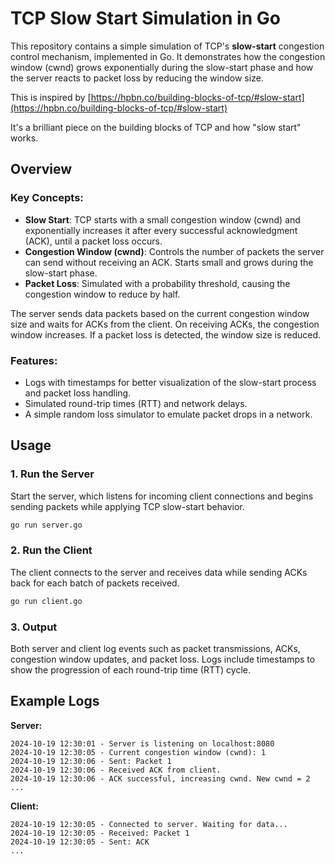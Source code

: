 # TCP Slow Start Simulation in Go

This repository contains a simple simulation of TCP's **slow-start** congestion control mechanism, implemented in Go. It demonstrates how the congestion window (cwnd) grows exponentially during the slow-start phase and how the server reacts to packet loss by reducing the window size.

This is inspired by [https://hpbn.co/building-blocks-of-tcp/#slow-start](https://hpbn.co/building-blocks-of-tcp/#slow-start)

It's a brilliant piece on the building blocks of TCP and how "slow start" works.

## Overview

### Key Concepts:
- **Slow Start**: TCP starts with a small congestion window (cwnd) and exponentially increases it after every successful acknowledgment (ACK), until a packet loss occurs.
- **Congestion Window (cwnd)**: Controls the number of packets the server can send without receiving an ACK. Starts small and grows during the slow-start phase.
- **Packet Loss**: Simulated with a probability threshold, causing the congestion window to reduce by half.

The server sends data packets based on the current congestion window size and waits for ACKs from the client. On receiving ACKs, the congestion window increases. If a packet loss is detected, the window size is reduced.

### Features:
- Logs with timestamps for better visualization of the slow-start process and packet loss handling.
- Simulated round-trip times (RTT) and network delays.
- A simple random loss simulator to emulate packet drops in a network.

## Usage

### 1. Run the Server
Start the server, which listens for incoming client connections and begins sending packets while applying TCP slow-start behavior.

```bash
go run server.go
```

### 2. Run the Client
The client connects to the server and receives data while sending ACKs back for each batch of packets received.

```bash
go run client.go
```

### 3. Output
Both server and client log events such as packet transmissions, ACKs, congestion window updates, and packet loss. Logs include timestamps to show the progression of each round-trip time (RTT) cycle.

## Example Logs

**Server:**
```
2024-10-19 12:30:01 - Server is listening on localhost:8080
2024-10-19 12:30:05 - Current congestion window (cwnd): 1
2024-10-19 12:30:06 - Sent: Packet 1
2024-10-19 12:30:06 - Received ACK from client.
2024-10-19 12:30:06 - ACK successful, increasing cwnd. New cwnd = 2
...
```

**Client:**
```
2024-10-19 12:30:05 - Connected to server. Waiting for data...
2024-10-19 12:30:05 - Received: Packet 1
2024-10-19 12:30:05 - Sent: ACK
...
```
